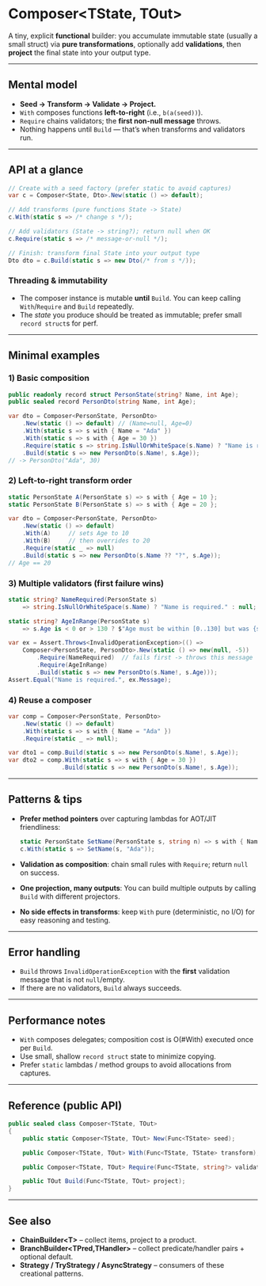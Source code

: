 # Composer\<TState, TOut>

A tiny, explicit **functional** builder: you accumulate immutable state (usually a small struct) via **pure transformations**, optionally add **validations**, then **project** the final state into your output type.

---

## Mental model

* **Seed → Transform → Validate → Project.**
* `With` composes functions **left-to-right** (i.e., `b(a(seed))`).
* `Require` chains validators; the **first non-null message** throws.
* Nothing happens until `Build` — that’s when transforms and validators run.

---

## API at a glance

```csharp
// Create with a seed factory (prefer static to avoid captures)
var c = Composer<State, Dto>.New(static () => default);

// Add transforms (pure functions State -> State)
c.With(static s => /* change s */);

// Add validators (State -> string?); return null when OK
c.Require(static s => /* message-or-null */);

// Finish: transform final State into your output type
Dto dto = c.Build(static s => new Dto(/* from s */));
```

### Threading & immutability

* The composer instance is mutable **until** `Build`. You can keep calling `With`/`Require` and `Build` repeatedly.
* The *state* you produce should be treated as immutable; prefer small `record struct`s for perf.

---

## Minimal examples

### 1) Basic composition

```csharp
public readonly record struct PersonState(string? Name, int Age);
public sealed record PersonDto(string Name, int Age);

var dto = Composer<PersonState, PersonDto>
    .New(static () => default) // (Name=null, Age=0)
    .With(static s => s with { Name = "Ada" })
    .With(static s => s with { Age = 30 })
    .Require(static s => string.IsNullOrWhiteSpace(s.Name) ? "Name is required." : null)
    .Build(static s => new PersonDto(s.Name!, s.Age));
// -> PersonDto("Ada", 30)
```

### 2) Left-to-right transform order

```csharp
static PersonState A(PersonState s) => s with { Age = 10 };
static PersonState B(PersonState s) => s with { Age = 20 };

var dto = Composer<PersonState, PersonDto>
    .New(static () => default)
    .With(A)     // sets Age to 10
    .With(B)     // then overrides to 20
    .Require(static _ => null)
    .Build(static s => new PersonDto(s.Name ?? "?", s.Age));
// Age == 20
```

### 3) Multiple validators (first failure wins)

```csharp
static string? NameRequired(PersonState s)
    => string.IsNullOrWhiteSpace(s.Name) ? "Name is required." : null;

static string? AgeInRange(PersonState s)
    => s.Age is < 0 or > 130 ? $"Age must be within [0..130] but was {s.Age}." : null;

var ex = Assert.Throws<InvalidOperationException>(() =>
    Composer<PersonState, PersonDto>.New(static () => new(null, -5))
        .Require(NameRequired)  // fails first -> throws this message
        .Require(AgeInRange)
        .Build(static s => new PersonDto(s.Name!, s.Age)));
Assert.Equal("Name is required.", ex.Message);
```

### 4) Reuse a composer

```csharp
var comp = Composer<PersonState, PersonDto>
    .New(static () => default)
    .With(static s => s with { Name = "Ada" })
    .Require(static _ => null);

var dto1 = comp.Build(static s => new PersonDto(s.Name!, s.Age));         // ("Ada", 0)
var dto2 = comp.With(static s => s with { Age = 30 })
               .Build(static s => new PersonDto(s.Name!, s.Age));          // ("Ada", 30)
```

---

## Patterns & tips

* **Prefer method pointers** over capturing lambdas for AOT/JIT friendliness:

  ```csharp
  static PersonState SetName(PersonState s, string n) => s with { Name = n };
  c.With(static s => SetName(s, "Ada"));
  ```
* **Validation as composition**: chain small rules with `Require`; return `null` on success.
* **One projection, many outputs**: You can build multiple outputs by calling `Build` with different projectors.
* **No side effects in transforms**: keep `With` pure (deterministic, no I/O) for easy reasoning and testing.

---

## Error handling

* `Build` throws `InvalidOperationException` with the **first** validation message that is not `null`/empty.
* If there are no validators, `Build` always succeeds.

---

## Performance notes

* `With` composes delegates; composition cost is O(#With) executed once per `Build`.
* Use small, shallow `record struct` state to minimize copying.
* Prefer `static` lambdas / method groups to avoid allocations from captures.

---

## Reference (public API)

```csharp
public sealed class Composer<TState, TOut>
{
    public static Composer<TState, TOut> New(Func<TState> seed);

    public Composer<TState, TOut> With(Func<TState, TState> transform);

    public Composer<TState, TOut> Require(Func<TState, string?> validate);

    public TOut Build(Func<TState, TOut> project);
}
```

---

## See also

* **ChainBuilder\<T>** – collect items, project to a product.
* **BranchBuilder\<TPred,THandler>** – collect predicate/handler pairs + optional default.
* **Strategy / TryStrategy / AsyncStrategy** – consumers of these creational patterns.
